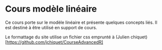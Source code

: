 # Cours modèle linéaire
Ce cours porte sur le modèle linéaire et présente quelques concepts liés.
Il est destiné à être utilisé en support de cours.

Le formattage du site utilise un fichier css emprunté à  (Julien chiquet)[https://github.com/jchiquet/CourseAdvancedR]
